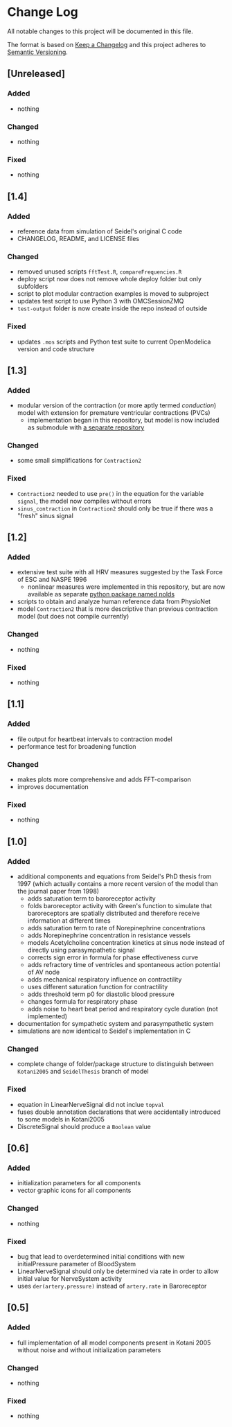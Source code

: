 # Change Log
All notable changes to this project will be documented in this file.

The format is based on [Keep a Changelog](http://keepachangelog.com/)
and this project adheres to [Semantic Versioning](http://semver.org/).

## [Unreleased]

### Added

- nothing

### Changed

- nothing

### Fixed

- nothing

## [1.4]

### Added

- reference data from simulation of Seidel's original C code
- CHANGELOG, README, and LICENSE files

### Changed

- removed unused scripts `fftTest.R`, `compareFrequencies.R`
- deploy script now does not remove whole deploy folder but only subfolders
- script to plot modular contraction examples is moved to subproject
- updates test script to use Python 3 with OMCSessionZMQ
- `test-output` folder is now create inside the repo instead of outside

### Fixed

- updates `.mos` scripts and Python test suite to current OpenModelica version and code structure

## [1.3]

### Added

- modular version of the contraction (or more aptly termed *conduction*) model with extension for premature ventricular contractions (PVCs)
  - implementation began in this repository, but model is now included as submodule with [a separate repository](https://github.com/CSchoel/shm-conduction)

### Changed

- some small simplifications for `Contraction2`

### Fixed

- `Contraction2` needed to use `pre()` in the equation for the variable `signal`, the model now compiles without errors
- `sinus_contraction` in `Contraction2` should only be true if there was a "fresh" sinus signal

## [1.2]

### Added

- extensive test suite with all HRV measures suggested by the Task Force of ESC and NASPE 1996
  - nonlinear measures were implemented in this repository, but are now available as separate [python package named nolds](https://github.com/CSchoel/nolds)
- scripts to obtain and analyze human reference data from PhysioNet
- model `Contraction2` that is more descriptive than previous contraction model (but does not compile currently)

### Changed

- nothing

### Fixed

- nothing

## [1.1]

### Added

- file output for heartbeat intervals to contraction model
- performance test for broadening function

### Changed

- makes plots more comprehensive and adds FFT-comparison
- improves documentation

### Fixed

- nothing

## [1.0]

### Added

- additional components and equations from Seidel's PhD thesis from 1997 (which actually contains a more recent version of the model than the journal paper from 1998)
  - adds saturation term to baroreceptor activity
  - folds baroreceptor activity with Green's function to simulate that baroreceptors are spatially distributed and therefore receive information at different times
  - adds saturation term to rate of Norepinephrine concentrations
  - adds Norepinephrine concentration in resistance vessels
  - models Acetylcholine concentration kinetics at sinus node instead of directly using parasympathetic signal
  - corrects sign error in formula for phase effectiveness curve
  - adds refractory time of ventricles and spontaneous action potential of AV node
  - adds mechanical respiratory influence on contractility
  - uses different saturation function for contractility
  - adds threshold term p0 for diastolic blood pressure
  - changes formula for respiratory phase
  - adds noise to heart beat period and respiratory cycle duration (not implemented)
- documentation for sympathetic system and parasympathetic system
- simulations are now identical to Seidel's implementation in C

### Changed

- complete change of folder/package structure to distinguish between `Kotani2005` and `SeidelThesis` branch of model

### Fixed

- equation in LinearNerveSignal did not inclue `topval`
- fuses double annotation declarations that were accidentally introduced to some models in Kotani2005
- DiscreteSignal should produce a `Boolean` value

## [0.6]

### Added

- initialization parameters for all components
- vector graphic icons for all components

### Changed

- nothing

### Fixed

- bug that lead to overdetermined initial conditions with new initialPressure parameter of BloodSystem
- LinearNerveSignal should only be determined via rate in order to allow initial value for NerveSystem activity
- uses `der(artery.pressure)` instead of `artery.rate` in Baroreceptor

## [0.5]

### Added

- full implementation of all model components present in Kotani 2005 without noise and without initialization parameters

### Changed

- nothing

### Fixed

- nothing
